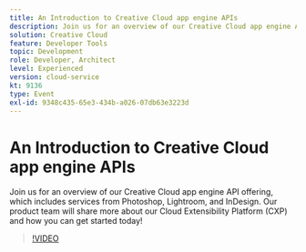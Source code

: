 ```yaml
---
title: An Introduction to Creative Cloud app engine APIs
description: Join us for an overview of our Creative Cloud app engine API offering, which includes services from Photoshop, Lightroom, and InDesign. Our product team will share more about our Cloud Extensibility Platform (CXP) and how you can get started today!
solution: Creative Cloud
feature: Developer Tools
topic: Development
role: Developer, Architect
level: Experienced
version: cloud-service
kt: 9136
type: Event
exl-id: 9348c435-65e3-434b-a026-07db63e3223d
---
```

# An Introduction to Creative Cloud app engine APIs

Join us for an overview of our Creative Cloud app engine API offering, which includes services from Photoshop, Lightroom, and InDesign. Our product team will share more about our Cloud Extensibility Platform (CXP) and how you can get started today!

>[!VIDEO](https://video.tv.adobe.com/v/337594/?quality=12&learn=on&hidetitle=true)
